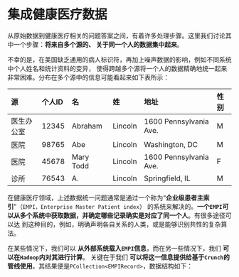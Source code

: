 集成健康医疗数据
===========================================================================
从原始数据到健康医疗相关的问题答案之间，有着许多处理步骤。这里我们讨论其中一个步骤：**将来自多个源的、
关于同一个人的数据集中起来**。

不幸的是，在美国缺乏通用的病人标识符，再加上噪声数据的影响，例如不同系统中个人姓名和统计资料的变异，
使得跨越多个源将一个人的数据精确地统一起来非常困难。分布在多个源中的信息可能看起来如下表所示：

| 源 | 个人ID | 名 | 姓 | 地址 | 性别 |
|:---|:------|:---|:---|:----|:----|
| 医生办公室 | 12345 | Abraham |Lincoln | 1600 Pennsylvania Ave. | M |
| 医院 | 98765 | Abe | Lincoln | Washington, DC | M |
| 医院 | 45678 | Mary Todd | Lincoln | 1600 Pennsylvania Ave. | F |
| 诊所 | 76543 | A. | Lincoln | Springfield, IL | M |

在健康医疗领域，上述数据统一问题通常是通过一个称为“**企业级患者主索引**”（`EMPI，Enterprise Master Patient index`）
的系统来解决的。**一个`EMPI`可以从多个系统中获取数据，并确定哪些记录确实是对应了同一个人**。有很多途径可以达
到这种目的，例如，明确声明各自关系的人类，或是能够识别共性的复杂算法。

在某些情况下，我们可以 **从外部系统载入`EMPI`信息**，而在另一些情况下，我们 **可以在`Hadoop`内对其进行计算**。
关键在于我们 **可以将这一信息提供给基于`Crunch`的管线使用**。其结果便是`PCollection<EMPIRecord>`，数据结构如下：



